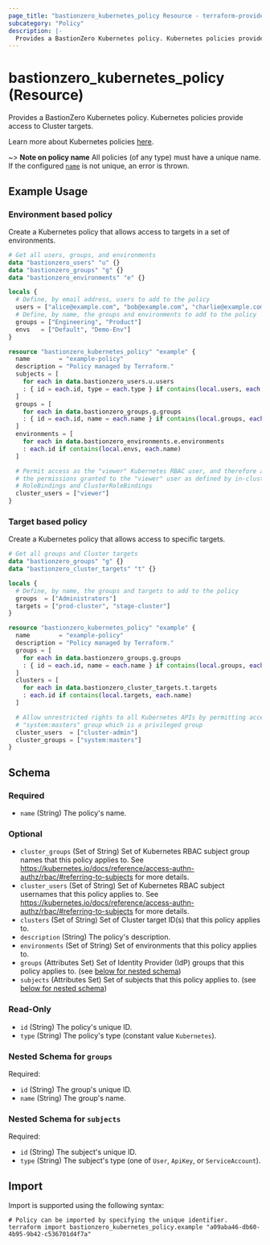 ```yaml
---
page_title: "bastionzero_kubernetes_policy Resource - terraform-provider-bastionzero"
subcategory: "Policy"
description: |-
  Provides a BastionZero Kubernetes policy. Kubernetes policies provide access to Cluster targets.
---
```


# bastionzero_kubernetes_policy (Resource)

Provides a BastionZero Kubernetes policy. Kubernetes policies provide access to Cluster targets.

Learn more about Kubernetes policies [here](https://docs.bastionzero.com/docs/admin-guide/authorization#kubernetes).

~> **Note on policy name** All policies (of any type) must have a unique name. If the
configured [`name`](#required) is not unique, an error is thrown.

## Example Usage

### Environment based policy

Create a Kubernetes policy that allows access to targets in a set of
environments.

```terraform
# Get all users, groups, and environments 
data "bastionzero_users" "u" {}
data "bastionzero_groups" "g" {}
data "bastionzero_environments" "e" {}

locals {
  # Define, by email address, users to add to the policy
  users = ["alice@example.com", "bob@example.com", "charlie@example.com"]
  # Define, by name, the groups and environments to add to the policy
  groups = ["Engineering", "Product"]
  envs   = ["Default", "Demo-Env"]
}

resource "bastionzero_kubernetes_policy" "example" {
  name        = "example-policy"
  description = "Policy managed by Terraform."
  subjects = [
    for each in data.bastionzero_users.u.users
    : { id = each.id, type = each.type } if contains(local.users, each.email)
  ]
  groups = [
    for each in data.bastionzero_groups.g.groups
    : { id = each.id, name = each.name } if contains(local.groups, each.name)
  ]
  environments = [
    for each in data.bastionzero_environments.e.environments
    : each.id if contains(local.envs, each.name)
  ]

  # Permit access as the "viewer" Kubernetes RBAC user, and therefore assume all
  # the permissions granted to the "viewer" user as defined by in-cluster
  # RoleBindings and ClusterRoleBindings
  cluster_users = ["viewer"]
}
```

### Target based policy 

Create a Kubernetes policy that allows access to specific targets.

```terraform
# Get all groups and Cluster targets 
data "bastionzero_groups" "g" {}
data "bastionzero_cluster_targets" "t" {}

locals {
  # Define, by name, the groups and targets to add to the policy
  groups  = ["Administrators"]
  targets = ["prod-cluster", "stage-cluster"]
}

resource "bastionzero_kubernetes_policy" "example" {
  name        = "example-policy"
  description = "Policy managed by Terraform."
  groups = [
    for each in data.bastionzero_groups.g.groups
    : { id = each.id, name = each.name } if contains(local.groups, each.name)
  ]
  clusters = [
    for each in data.bastionzero_cluster_targets.t.targets
    : each.id if contains(local.targets, each.name)
  ]

  # Allow unrestricted rights to all Kubernetes APIs by permitting access to the
  # "system:masters" group which is a privileged group
  cluster_users  = ["cluster-admin"]
  cluster_groups = ["system:masters"]
}
```

<!-- schema generated by tfplugindocs -->
## Schema

### Required

- `name` (String) The policy's name.

### Optional

- `cluster_groups` (Set of String) Set of Kubernetes RBAC subject group names that this policy applies to. See https://kubernetes.io/docs/reference/access-authn-authz/rbac/#referring-to-subjects for more details.
- `cluster_users` (Set of String) Set of Kubernetes RBAC subject usernames that this policy applies to. See https://kubernetes.io/docs/reference/access-authn-authz/rbac/#referring-to-subjects for more details.
- `clusters` (Set of String) Set of Cluster target ID(s) that this policy applies to.
- `description` (String) The policy's description.
- `environments` (Set of String) Set of environments that this policy applies to.
- `groups` (Attributes Set) Set of Identity Provider (IdP) groups that this policy applies to. (see [below for nested schema](#nestedatt--groups))
- `subjects` (Attributes Set) Set of subjects that this policy applies to. (see [below for nested schema](#nestedatt--subjects))

### Read-Only

- `id` (String) The policy's unique ID.
- `type` (String) The policy's type (constant value `Kubernetes`).

<a id="nestedatt--groups"></a>
### Nested Schema for `groups`

Required:

- `id` (String) The group's unique ID.
- `name` (String) The group's name.


<a id="nestedatt--subjects"></a>
### Nested Schema for `subjects`

Required:

- `id` (String) The subject's unique ID.
- `type` (String) The subject's type (one of `User`, `ApiKey`, or `ServiceAccount`).

## Import

Import is supported using the following syntax:

```shell
# Policy can be imported by specifying the unique identifier.
terraform import bastionzero_kubernetes_policy.example "a09aba46-db60-4b95-9b42-c536701d4f7a"
```